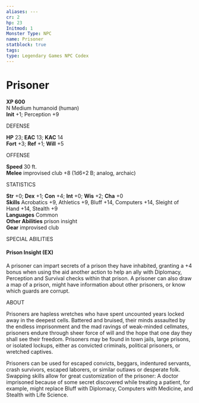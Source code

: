 ```yaml
---
aliases: ---
cr: 2
hp: 23
Initmod: 1
Monster Type: NPC
name: Prisoner
statblock: true
tags: 
type: Legendary Games NPC Codex
---
```


# Prisoner

**XP 600**  
N Medium humanoid (human)  
**Init** +1; Perception +9

DEFENSE

**HP** 23; **EAC** 13; **KAC** 14  
**Fort** +3; **Ref** +1; **Will** +5

OFFENSE

**Speed** 30 ft.  
**Melee** improvised club +8 (1d6+2 B; analog, archaic)

STATISTICS

**Str** +0; **Dex** +1; **Con** +4; **Int** +0; **Wis** +2; **Cha** +0  
**Skills** Acrobatics +9, Athletics +9, Bluff +14, Computers +14, Sleight of Hand +14, Stealth +9  
**Languages** Common  
**Other Abilities** prison insight  
**Gear** improvised club

SPECIAL ABILITIES

#### Prison Insight (EX)

A prisoner can impart secrets of a prison they have inhabited, granting a +4 bonus when using the aid another action to help an ally with Diplomacy, Perception and Survival checks within that prison. A prisoner can also draw a map of a prison, might have information about other prisoners, or know which guards are corrupt.

ABOUT

Prisoners are hapless wretches who have spent uncounted years locked away in the deepest cells. Battered and bruised, their minds assaulted by the endless imprisonment and the mad ravings of weak-minded cellmates, prisoners endure through sheer force of will and the hope that one day they shall see their freedom. Prisoners may be found in town jails, large prisons, or isolated lockups, either as convicted criminals, political prisoners, or wretched captives.

Prisoners can be used for escaped convicts, beggars, indentured servants, crash survivors, escaped laborers, or similar outlaws or desperate folk. Swapping skills allow for great customization of the prisoner: A doctor imprisoned because of some secret discovered while treating a patient, for example, might replace Bluff with Diplomacy, Computers with Medicine, and Stealth with Life Science.

